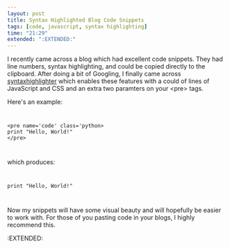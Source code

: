 ```yaml
---
layout: post
title: Syntax Highlighted Blog Code Snippets
tags: [code, javascript, syntax highlighting]
time: "21:29"
extended: ":EXTENDED:"
---
```


I recently came across a blog which had excellent code snippets.  They had line numbers, syntax highlighting, and could be copied directly to the clipboard.  After doing a bit of Googling, I finally came across [syntaxhighlighter](http://code.google.com/p/syntaxhighlighter) which enables these features with a could of lines of JavaScript and CSS and an extra two paramters on your &lt;pre> tags.

Here's an example:

<code>
<pre name='code' class='xml'>
&lt;pre name='code' class='python&gt;
print "Hello, World!"
&lt;/pre&gt;
</pre>
</code>

which produces:

<code>
<pre name='code' class='python'>
print "Hello, World!"
</pre>
</code>

Now my snippets will have some visual beauty and will hopefully be easier to work with.  For those of you pasting code in your blogs, I highly recommend this.

:EXTENDED:


